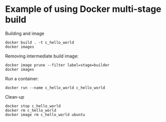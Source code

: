 # Example of using Docker multi-stage build

Building and image
```
docker build . -t c_hello_world
docker images
```

Removing intermediate build image:
```
docker image prune --filter label=stage=builder
docker images
```

Run a container:
```
docker run --name c_hello_world c_hello_world
```

Clean-up
```
docker stop c_hello_world
docker rm c_hello_world
docker image rm c_hello_world ubuntu
```


